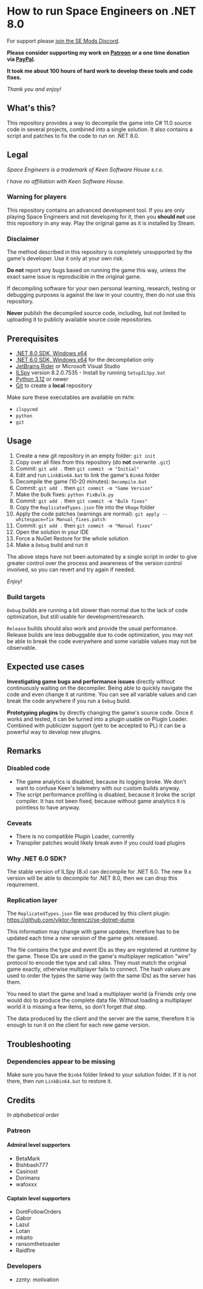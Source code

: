 # How to run Space Engineers on .NET 8.0

For support please [join the SE Mods Discord](https://discord.gg/PYPFPGf3Ca).

**Please consider supporting my work on [Patreon](https://www.patreon.com/semods) or a one time donation via [PayPal](https://www.paypal.com/paypalme/vferenczi/).**

**It took me about 100 hours of hard work to develop these tools and code fixes.**

*Thank you and enjoy!*

## What's this?

This repository provides a way to decompile the game into C# 11.0 source
code in several projects, combined into a single solution. It also 
contains a script and patches to fix the code to run on .NET 8.0.

## Legal

_Space Engineers is a trademark of Keen Software House s.r.o._

_I have no affiliation with Keen Software House._

### Warning for players

This repository contains an advanced development tool.
If you are only playing Space Engineers and not developing for it,
then you **should not** use this repository in any way.
Play the original game as it is installed by Steam.

### Disclaimer

The method described in this repository is completely unsupported
by the game's developer. Use it only at your own risk.

**Do not** report any bugs based on running the game this way,
unless the exact same issue is reproducible in the original game.

If decompiling software for your own personal learning, research,
testing or debugging purposes is against the law in your country,
then do not use this repository. 

**Never** publish the decompiled source code, including, but not
limited to uploading it to publicly available source code repositories.

## Prerequisites

- [.NET 8.0 SDK, Windows x64](https://dotnet.microsoft.com/en-us/download/dotnet/8.0)
- [.NET 6.0 SDK, Windows x64](https://dotnet.microsoft.com/en-us/download/dotnet/6.0) for the decompilation only
- [JetBrains Rider](https://www.jetbrains.com/rider/) or Microsoft Visual Studio
- [ILSpy]() version 8.2.0.7535 - Install by running `SetupILSpy.bat`
- [Python 3.12](https://python.org) or newer
- [Git](https://gitforwindows.org/) to create a **local** repository 

Make sure these executables are available on `PATH`:
- `ilspycmd`
- `python`
- `git`

## Usage

1. Create a new git repository in an empty folder: `git init`
2. Copy over all files from this repository (do **not** overwrite `.git`)
3. Commit: `git add .` then `git commit -m "Initial"`
4. Edit and run `LinkBin64.bat` to link the game's `Bin64` folder
5. Decompile the game (10-20 minutes): `Decompile.bat`
6. Commit: `git add .` then `git commit -m "Game Version"`
7. Make the bulk fixes: `python FixBulk.py`
8. Commit: `git add .` then `git commit -m "Bulk fixes"`
9. Copy the `ReplicatedTypes.json` file into the `VRage` folder
10. Apply the code patches (warnings are normal): `git apply --whitespace=fix Manual_fixes.patch`
11. Commit: `git add .` then `git commit -m "Manual fixes"`
12. Open the solution in your IDE
13. Force a NuGet Restore for the whole solution
14. Make a `Debug` build and run it

The above steps have not been automated by a single script in order to 
give greater control over the process and awareness of the version
control involved, so you can revert and try again if needed.

_Enjoy!_

### Build targets

`Debug` builds are running a bit slower than normal due to the lack
of code optimization, but still usable for development/research.

`Release` builds should also work and provide the usual performance. 
Release builds are less debuggable due to code optimization, you
may not be able to break the code everywhere and some variable
values may not be observable.

## Expected use cases

**Investigating game bugs and performance issues** directly without 
continuously waiting on the decompiler. Being able to quickly navigate 
the code and even change it at runtime. You can see all variable values 
and can break the code anywhere if you run a `Debug` build.

**Prototyping plugins** by directly changing the game's source code. Once it
works and tested, it can be turned into a plugin usable on Plugin Loader. 
Combined with publicizer support (yet to be accepted to PL) it can be a 
powerful way to develop new plugins.
 
## Remarks

### Disabled code

- The game analytics is disabled, because its logging broke. We don't want to confuse Keen's telemetry with our custom builds anyway.
- The script performance profiling is disabled, because it broke the script compiler. It has not been fixed, because without game analytics it is pointless to have anyway.

### Ceveats

- There is no compatible Plugin Loader, currently
- Transpiler patches would likely break even if you could load plugins

### Why .NET 6.0 SDK?

The stable version of ILSpy (8.x) can decompile for .NET 6.0. 
The new 9.x version will be able to decompile for .NET 8.0,
then we can drop this requirement.

### Replication layer

The `ReplicatedTypes.json` file was produced by this client plugin:
https://github.com/viktor-ferenczi/se-dotnet-dump

This information may change with game updates, therefore has to be
updated each time a new version of the game gets released.

The file contains the type and event IDs as they are registered at
runtime by the game. These IDs are used in the game's multiplayer
replication "wire" protocol to encode the type and call sites.
They must match the original game exactly, otherwise multiplayer
fails to connect. The hash values are used to order the types the
same way (with the same IDs) as the server has them.

You need to start the game and load a multiplayer world 
(a Friends only one would do) to produce the complete data file. 
Without loading a multiplayer world it is missing a few items, 
so don't forget that step.

The data produced by the client and the server are the same, therefore
it is enough to run it on the client for each new game version.

## Troubleshooting

### Dependencies appear to be missing

Make sure you have the `Bin64` folder linked to your solution folder.
If it is not there, then run `LinkBin64.bat` to restore it.

## Credits

*In alphabetical order*

### Patreon

#### Admiral level supporters
- BetaMark
- Bishbash777
- Casinost
- Dorimanx
- wafoxxx

#### Captain level supporters
- DontFollowOrders
- Gabor
- Lazul
- Lotan
- mkaito
- ransomthetoaster
- Raidfire

### Developers
- zznty: motivation

